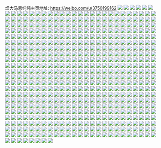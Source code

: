 烟大马思纯纯主页地址: https://weibo.com/u/3750199162 
![](https://wx4.sinaimg.cn/mw2000/df877f7aly1h9i24asbaxj21s035se81.jpg) 
![](https://wx4.sinaimg.cn/mw2000/df877f7aly1h9i24xtle5j21ep1vm4gx.jpg) 
![](https://wx4.sinaimg.cn/mw2000/df877f7aly1h9i256j0t2j22dc35snpe.jpg) 
![](https://wx4.sinaimg.cn/mw2000/df877f7aly1h9i258vcazj23co4gwkjo.jpg) 
![](https://wx4.sinaimg.cn/mw2000/df877f7aly1h9hoe5lrs0j23co4gwhdw.jpg) 
![](https://wx4.sinaimg.cn/mw2000/df877f7aly1h9hoha1enwj20qy0zxmyi.jpg) 
![](https://wx4.sinaimg.cn/mw2000/df877f7aly1h9hofgvhfnj20u01t0gw2.jpg) 
![](https://wx4.sinaimg.cn/mw2000/df877f7aly1h9hm4n677gj23co4gw4qs.jpg) 
![](https://wx4.sinaimg.cn/mw2000/df877f7aly1h9hm4q6hvwj23co4gwnph.jpg) 
![](https://wx4.sinaimg.cn/mw2000/df877f7aly1h9cwg730aaj20qy0ewmy1.jpg) 
![](https://wx4.sinaimg.cn/mw2000/df877f7aly1h9cwhvzjrkj20qy0pz0vy.jpg) 
![](https://wx4.sinaimg.cn/mw2000/df877f7aly1h9cwglwtylj20qy0ih3zs.jpg) 
![](https://wx4.sinaimg.cn/mw2000/df877f7aly1h9cwheg5bxj23co4gwe84.jpg) 
![](https://wx4.sinaimg.cn/mw2000/df877f7aly1h98d58kwb1j24gw3cox6t.jpg) 
![](https://wx4.sinaimg.cn/mw2000/df877f7aly1h98d9g4yzbj20qy0wg781.jpg) 
![](https://wx4.sinaimg.cn/mw2000/df877f7aly1h98d5ber8uj20qy195dj9.jpg) 
![](https://wx4.sinaimg.cn/mw2000/df877f7aly1h98d61k9u5j23co35jqv8.jpg) 
![](https://wx4.sinaimg.cn/mw2000/df877f7aly1h98d6biw6vj24gw3co7wm.jpg) 
![](https://wx4.sinaimg.cn/mw2000/df877f7aly1h98d6ikmu2j20qy0srjtf.jpg) 
![](https://wx4.sinaimg.cn/mw2000/df877f7aly1h98d64u5ycj24gw3cohdx.jpg) 
![](https://wx4.sinaimg.cn/mw2000/df877f7aly1h98d685wiuj23co4gw7wl.jpg) 
![](https://wx4.sinaimg.cn/mw2000/df877f7aly1h98d6i2g04j23co4gwu10.jpg) 
![](https://wx4.sinaimg.cn/mw2000/df877f7aly1h95s0awqb7j20go0j4wh1.jpg) 
![](https://wx4.sinaimg.cn/mw2000/df877f7aly1h922502pi1j22c03401ky.jpg) 
![](https://wx4.sinaimg.cn/mw2000/df877f7aly1h9225fi202j23co4gwu12.jpg) 
![](https://wx4.sinaimg.cn/mw2000/df877f7aly1h9226y6zulj20qy0vjteq.jpg) 
![](https://wx4.sinaimg.cn/mw2000/df877f7aly1h9226ykfzyj20u00ig3z3.jpg) 
![](https://wx4.sinaimg.cn/mw2000/df877f7aly1h8pc4fnui3j23co4gw4qv.jpg) 
![](https://wx4.sinaimg.cn/mw2000/df877f7aly1h8pc5o7i4vj20qy0qyjt2.jpg) 
![](https://wx4.sinaimg.cn/mw2000/df877f7aly1h8pc7imtlpj24gw3conph.jpg) 
![](https://wx4.sinaimg.cn/mw2000/df877f7aly1h8pc82xceqj23co4gwx6w.jpg) 
![](https://wx4.sinaimg.cn/mw2000/df877f7aly1h8pc8f58anj23co4gwhdx.jpg) 
![](https://wx4.sinaimg.cn/mw2000/df877f7aly1h8pc8g13p0j20u01420y1.jpg) 
![](https://wx4.sinaimg.cn/mw2000/df877f7aly1h8mviv689dj24gw3cokjo.jpg) 
![](https://wx4.sinaimg.cn/mw2000/df877f7aly1h8h2axgr7sj24gw3cohdw.jpg) 
![](https://wx4.sinaimg.cn/mw2000/df877f7aly1h8h2ajtmxtj23co4gwkjm.jpg) 
![](https://wx4.sinaimg.cn/mw2000/df877f7aly1h8h2al2d0zj22c0340e4l.jpg) 
![](https://wx4.sinaimg.cn/mw2000/df877f7aly1h8h2af4tozj23co4gw4qr.jpg) 
![](https://wx4.sinaimg.cn/mw2000/df877f7aly1h8ea95h1oaj22dc35s1kz.jpg) 
![](https://wx4.sinaimg.cn/mw2000/df877f7aly1h8ea9fd8x3j223u35s7wj.jpg) 
![](https://wx4.sinaimg.cn/mw2000/df877f7aly1h8eabzn2uij22dc35s4qr.jpg) 
![](https://wx4.sinaimg.cn/mw2000/df877f7aly1h8eafwkaivj20q01a8k0j.jpg) 
![](https://wx4.sinaimg.cn/mw2000/df877f7aly1h8eaf4fxnlj20q01a8tdv.jpg) 
![](https://wx4.sinaimg.cn/mw2000/df877f7aly1h8eafkxpj2j20pz1a8q99.jpg) 
![](https://wx4.sinaimg.cn/mw2000/df877f7aly1h8ea9cu9iuj21fc12ih2w.jpg) 
![](https://wx4.sinaimg.cn/mw2000/df877f7aly1h8ea9bdwqxj22dc35s1l6.jpg) 
![](https://wx4.sinaimg.cn/mw2000/df877f7aly1h8ea9i4i6hj23co4gwkjn.jpg) 
![](https://wx4.sinaimg.cn/mw2000/df877f7aly1h8ea9nx17tj24gw3co1l4.jpg) 
![](https://wx4.sinaimg.cn/mw2000/df877f7aly1h8eac336d0j20u0140qb6.jpg) 
![](https://wx4.sinaimg.cn/mw2000/df877f7aly1h8eachuiyrj21o038ve81.jpg) 
![](https://wx4.sinaimg.cn/mw2000/df877f7aly1h875zjb6xpj20u01t0155.jpg) 
![](https://wx4.sinaimg.cn/mw2000/df877f7aly1h876002dvqj20nv1a842l.jpg) 
![](https://wx4.sinaimg.cn/mw2000/df877f7aly1h8760nvx3rj20lc1a8tcx.jpg) 
![](https://wx4.sinaimg.cn/mw2000/df877f7aly1h8761zb41ej20nj1a8n33.jpg) 
![](https://wx4.sinaimg.cn/mw2000/df877f7aly1h8762ech0gj20o21a844k.jpg) 
![](https://wx4.sinaimg.cn/mw2000/df877f7aly1h876328oyij20ln1a843d.jpg) 
![](https://wx4.sinaimg.cn/mw2000/df877f7aly1h8763ioxvoj20bp0bpglo.jpg) 
![](https://wx4.sinaimg.cn/mw2000/df877f7aly1h8763vq5ymj23co4gw4qr.jpg) 
![](https://wx4.sinaimg.cn/mw2000/df877f7aly1h876456nnlj23co4gw4qr.jpg) 
![](https://wx4.sinaimg.cn/mw2000/df877f7aly1h873gydp2zj20nr1a8gsd.jpg) 
![](https://wx4.sinaimg.cn/mw2000/df877f7aly1h873h6h3ihj20o6195wl4.jpg) 
![](https://wx4.sinaimg.cn/mw2000/df877f7aly1h82faverzqj24gw3cox6v.jpg) 
![](https://wx4.sinaimg.cn/mw2000/df877f7aly1h82fak19wbj23co4gwu12.jpg) 
![](https://wx4.sinaimg.cn/mw2000/df877f7aly1h82fams84yj23co4gwe86.jpg) 
![](https://wx4.sinaimg.cn/mw2000/df877f7aly1h82faooj0ej24dl35xb2b.jpg) 
![](https://wx4.sinaimg.cn/mw2000/df877f7aly1h82faqdwxaj24dl318x6q.jpg) 
![](https://wx4.sinaimg.cn/mw2000/df877f7aly1h82fat4enwj23co4gwu12.jpg) 
![](https://wx4.sinaimg.cn/mw2000/df877f7aly1h82fcdwyocj23co4gw1l2.jpg) 
![](https://wx4.sinaimg.cn/mw2000/df877f7aly1h82fcgrt8ej23co4gw7wq.jpg) 
![](https://wx4.sinaimg.cn/mw2000/df877f7aly1h82fecztq6j20qy0qy777.jpg) 
![](https://wx4.sinaimg.cn/mw2000/df877f7aly1h81m0b3qn6j22dc35sqv6.jpg) 
![](https://wx4.sinaimg.cn/mw2000/df877f7aly1h81m0d0mbtj21kw35snpe.jpg) 
![](https://wx4.sinaimg.cn/mw2000/df877f7aly1h81m0f8t61j235s35se84.jpg) 
![](https://wx4.sinaimg.cn/mw2000/df877f7aly1h81m0iedz5j235s35s7wj.jpg) 
![](https://wx4.sinaimg.cn/mw2000/df877f7aly1h81m0n5zlgj223u35sb2a.jpg) 
![](https://wx4.sinaimg.cn/mw2000/df877f7aly1h81m1yuhaej20u0190jzr.jpg) 
![](https://wx4.sinaimg.cn/mw2000/df877f7aly1h7xigugpi8j20u01me7b7.jpg) 
![](https://wx4.sinaimg.cn/mw2000/df877f7aly1h7ui3fy39gj235s2dc000.jpg) 
![](https://wx4.sinaimg.cn/mw2000/df877f7aly1h7ui8nz9dmj20u00u0k1j.jpg) 
![](https://wx4.sinaimg.cn/mw2000/df877f7aly1h7ui0cxcvlj22dc35su0z.jpg) 
![](https://wx4.sinaimg.cn/mw2000/df877f7aly1h7ui87qilnj21s035snpd.jpg) 
![](https://wx4.sinaimg.cn/mw2000/df877f7aly1h7rrlzfhfbj20qy0k7n2y.jpg) 
![](https://wx4.sinaimg.cn/mw2000/df877f7aly1h7rrm7x0n8j20qy0k7aeu.jpg) 
![](https://wx4.sinaimg.cn/mw2000/df877f7aly1h7pizgwmylj20u0140dkz.jpg) 
![](https://wx4.sinaimg.cn/mw2000/df877f7aly1h7pja9dmvqj20qy151q7m.jpg) 
![](https://wx4.sinaimg.cn/mw2000/df877f7aly1h7pjaslviyj20qy0tiadp.jpg) 
![](https://wx4.sinaimg.cn/mw2000/df877f7aly1h7pjdibfhjj20u01hc0ye.jpg) 
![](https://wx4.sinaimg.cn/mw2000/df877f7aly1h7mdj3oqzdj21kw35sqv5.jpg) 
![](https://wx4.sinaimg.cn/mw2000/df877f7aly1h7mdjwvsm7j20u00kwtcb.jpg) 
![](https://wx4.sinaimg.cn/mw2000/df877f7aly1h7mdkdjbv9j220m2ouhcp.jpg) 
![](https://wx4.sinaimg.cn/mw2000/df877f7aly1h7mdjp3hf7j21pw2aiqic.jpg) 
![](https://wx4.sinaimg.cn/mw2000/df877f7aly1h7mdmlz74sj235s35sb2c.jpg) 
![](https://wx4.sinaimg.cn/mw2000/df877f7aly1h7mdmxf7tyj22dc35s1kz.jpg) 
![](https://wx4.sinaimg.cn/mw2000/df877f7aly1h7la6hr1imj24gw3cou12.jpg) 
![](https://wx4.sinaimg.cn/mw2000/df877f7aly1h7kyk4ok2sj235s35shdu.jpg) 
![](https://wx4.sinaimg.cn/mw2000/df877f7aly1h7k1u5qdo2j235s35snpf.jpg) 
![](https://wx4.sinaimg.cn/mw2000/df877f7aly1h7k1ujbdu2j20u00gjgpm.jpg) 
![](https://wx4.sinaimg.cn/mw2000/df877f7aly1h7k1vxxk60j203l03hweb.jpg) 
![](https://wx4.sinaimg.cn/mw2000/df877f7aly1h7k1vy5qenj20q40sg758.jpg) 
![](https://wx4.sinaimg.cn/mw2000/df877f7aly1h7j3y9mokyj22dc35su0z.jpg) 
![](https://wx4.sinaimg.cn/mw2000/df877f7aly1h7gcji9fhxj22dc35snpe.jpg) 
![](https://wx4.sinaimg.cn/mw2000/df877f7aly1h7gcj46bejj22dc35sn8w.jpg) 
![](https://wx4.sinaimg.cn/mw2000/df877f7aly1h7gcog8tq4j21o02ewwsf.jpg) 
![](https://wx4.sinaimg.cn/mw2000/df877f7aly1h7d2tksynsj20sg2lqn2d.jpg) 
![](https://wx4.sinaimg.cn/mw2000/df877f7aly1h7d2tq0ut6j20sg3f9hdt.jpg) 
![](https://wx4.sinaimg.cn/mw2000/df877f7aly1h7d2txjxq9j22dc35se82.jpg) 
![](https://wx4.sinaimg.cn/mw2000/df877f7aly1h7d2uk5cu8j235s35sqv5.jpg) 
![](https://wx4.sinaimg.cn/mw2000/df877f7aly1h7bxeyrgsdj24gw3co1kx.jpg) 
![](https://wx4.sinaimg.cn/mw2000/df877f7aly1h78c3bvls6j22dc35sb29.jpg) 
![](https://wx4.sinaimg.cn/mw2000/df877f7aly1h76d6pwbh2j22dc35sti5.jpg) 
![](https://wx4.sinaimg.cn/mw2000/df877f7aly1h76d6t21vqj22dc35su0y.jpg) 
![](https://wx4.sinaimg.cn/mw2000/df877f7aly1h75zsz9or4j20wc0qomy1.jpg) 
![](https://wx4.sinaimg.cn/mw2000/df877f7aly1h72x2mruqhj22dc35su10.jpg) 
![](https://wx4.sinaimg.cn/mw2000/df877f7aly1h7007fcvv6j22qk3ne7qt.jpg) 
![](https://wx4.sinaimg.cn/mw2000/df877f7aly1h7007hmm0wj21tp3neqv5.jpg) 
![](https://wx4.sinaimg.cn/mw2000/df877f7aly1h6y204mynnj22qt3n0hdt.jpg) 
![](https://wx4.sinaimg.cn/mw2000/df877f7aly1h6y2081dmvj235s35su11.jpg) 
![](https://wx4.sinaimg.cn/mw2000/df877f7aly1h6y20a6enpj22qk2r7qv7.jpg) 
![](https://wx4.sinaimg.cn/mw2000/df877f7aly1h6y20cy6z4j22dr35sk2q.jpg) 
![](https://wx4.sinaimg.cn/mw2000/df877f7aly1h6y20ec1xvj21561pshaf.jpg) 
![](https://wx4.sinaimg.cn/mw2000/df877f7aly1h6y2dd5baaj20qy11i76s.jpg) 
![](https://wx4.sinaimg.cn/mw2000/df877f7aly1h6wwq9otstj23co4gwe85.jpg) 
![](https://wx4.sinaimg.cn/mw2000/df877f7aly1h6wwx9i6s0j22fl3ne4qq.jpg) 
![](https://wx4.sinaimg.cn/mw2000/df877f7aly1h6wwroswqgj235s35shdw.jpg) 
![](https://wx4.sinaimg.cn/mw2000/df877f7aly1h6wwx6f05mj235s35skjl.jpg) 
![](https://wx4.sinaimg.cn/mw2000/df877f7aly1h6uo7hbg96j21o01o00wg.jpg) 
![](https://wx4.sinaimg.cn/mw2000/df877f7aly1h6uo81viq1j21o02i0x6p.jpg) 
![](https://wx4.sinaimg.cn/mw2000/df877f7aly1h6uoakwsaqj21o03b3aif.jpg) 
![](https://wx4.sinaimg.cn/mw2000/df877f7aly1h6sgnyotw2j24gw3co7wo.jpg) 
![](https://wx4.sinaimg.cn/mw2000/df877f7aly1h6sgp7afphj20qy120gmy.jpg) 
![](https://wx4.sinaimg.cn/mw2000/df877f7aly1h6rae1o275j20qy0zkwiw.jpg) 
![](https://wx4.sinaimg.cn/mw2000/df877f7aly1h6raggxagwj23co4gw7wj.jpg) 
![](https://wx4.sinaimg.cn/mw2000/df877f7aly1h6ragjt1ycj24gw3cob2c.jpg) 
![](https://wx4.sinaimg.cn/mw2000/df877f7aly1h6ragmalo0j22bw35skjl.jpg) 
![](https://wx4.sinaimg.cn/mw2000/df877f7aly1h6ragpv3jlj22aw35rb2e.jpg) 
![](https://wx4.sinaimg.cn/mw2000/df877f7aly1h6rags33b0j23co4gwwid.jpg) 
![](https://wx4.sinaimg.cn/mw2000/df877f7aly1h6raj761lyj21o04g0gxi.jpg) 
![](https://wx4.sinaimg.cn/mw2000/df877f7aly1h6raj9nouhj21o03h0tfe.jpg) 
![](https://wx4.sinaimg.cn/mw2000/df877f7aly1h6rajbw0xtj21o04g0b2a.jpg) 
![](https://wx4.sinaimg.cn/mw2000/df877f7aly1h6rakpdykzj23co4gw1l2.jpg) 
![](https://wx4.sinaimg.cn/mw2000/df877f7aly1h6raktk3auj24gw3cox6t.jpg) 
![](https://wx4.sinaimg.cn/mw2000/df877f7aly1h6ralkrw50j23co4gw7wm.jpg) 
![](https://wx4.sinaimg.cn/mw2000/df877f7aly1h6quxlmvkvj23co4gwhdx.jpg) 
![](https://wx4.sinaimg.cn/mw2000/df877f7aly1h6quxorrbsj23co4gwnha.jpg) 
![](https://wx4.sinaimg.cn/mw2000/df877f7aly1h6quxsn7nlj23co4gwe87.jpg) 
![](https://wx4.sinaimg.cn/mw2000/df877f7aly1h6quxwkx9ij24gw3cohdy.jpg) 
![](https://wx4.sinaimg.cn/mw2000/df877f7aly1h6q85xo2aej20u00jzwgd.jpg) 
![](https://wx4.sinaimg.cn/mw2000/df877f7aly1h6p1xhf059j20ys1uek6e.jpg) 
![](https://wx4.sinaimg.cn/mw2000/df877f7aly1h6p1xl33b1j24n43hc7wi.jpg) 
![](https://wx4.sinaimg.cn/mw2000/df877f7aly1h6p1xjgkm6j24gw3cohdu.jpg) 
![](https://wx4.sinaimg.cn/mw2000/df877f7aly1h6p1xo162zj24gw3cokjm.jpg) 
![](https://wx4.sinaimg.cn/mw2000/df877f7aly1h6nu0u0y3wj20sg3ockjl.jpg) 
![](https://wx4.sinaimg.cn/mw2000/df877f7aly1h6nu0v7iblj20sg35s4qp.jpg) 
![](https://wx4.sinaimg.cn/mw2000/df877f7aly1h6nu10c2l9j21o0858b2c.jpg) 
![](https://wx4.sinaimg.cn/mw2000/df877f7aly1h6nu148rycj21o081x7wm.jpg) 
![](https://wx4.sinaimg.cn/mw2000/df877f7aly1h6nu18elq0j21o073y4qu.jpg) 
![](https://wx4.sinaimg.cn/mw2000/df877f7aly1h6nu0waxmlj20sg35oq7w.jpg) 
![](https://wx4.sinaimg.cn/mw2000/df877f7aly1h6nu1dbte5j21o04twx6r.jpg) 
![](https://wx4.sinaimg.cn/mw2000/df877f7aly1h6nu1ii7m0j21o0849x6s.jpg) 
![](https://wx4.sinaimg.cn/mw2000/df877f7aly1h6nu1lff38j21o02vpjwu.jpg) 
![](https://wx4.sinaimg.cn/mw2000/df877f7aly1h6m2b1qeqtj24gw3cox6s.jpg) 
![](https://wx4.sinaimg.cn/mw2000/df877f7aly1h6m2bp1igpj23co4gwtho.jpg) 
![](https://wx4.sinaimg.cn/mw2000/df877f7aly1h6izr1xx3hj22dc35snpe.jpg) 
![](https://wx4.sinaimg.cn/mw2000/df877f7aly1h6i2a44ylkj20ze1ba78h.jpg) 
![](https://wx4.sinaimg.cn/mw2000/df877f7aly1h6i2a4z6h8j20zg1bajw2.jpg) 
![](https://wx4.sinaimg.cn/mw2000/df877f7aly1h6i2a7pewqj22qk3nex6q.jpg) 
![](https://wx4.sinaimg.cn/mw2000/df877f7aly1h6i2aazi80j235s35s4qs.jpg) 
![](https://wx4.sinaimg.cn/mw2000/df877f7aly1h6i2boztz0j24gw3cou16.jpg) 
![](https://wx4.sinaimg.cn/mw2000/df877f7aly1h6i2dn3avjj20mx1a8gqa.jpg) 
![](https://wx4.sinaimg.cn/mw2000/df877f7aly1h6gylsfqhoj20nd1a8n1w.jpg) 
![](https://wx4.sinaimg.cn/mw2000/df877f7aly1h6gylzs1uvj20ne1a8abi.jpg) 
![](https://wx4.sinaimg.cn/mw2000/df877f7aly1h6gym6ylyfj20oo1a8q55.jpg) 
![](https://wx4.sinaimg.cn/mw2000/df877f7aly1h6gyre1u9gj20oy1a8juj.jpg) 
![](https://wx4.sinaimg.cn/mw2000/df877f7aly1h6gj3fgkexj24gw3cob29.jpg) 
![](https://wx4.sinaimg.cn/mw2000/df877f7aly1h6gj5rot8vj24gw3co1kx.jpg) 
![](https://wx4.sinaimg.cn/mw2000/df877f7aly1h6fifi2fxmj22c0340hdu.jpg) 
![](https://wx4.sinaimg.cn/mw2000/df877f7aly1h6fifjl8joj22c0340h2n.jpg) 
![](https://wx4.sinaimg.cn/mw2000/df877f7aly1h6fdg0tfxtj235s35se2d.jpg) 
![](https://wx4.sinaimg.cn/mw2000/df877f7aly1h6ed1jia40j22qk3ne1l7.jpg) 
![](https://wx4.sinaimg.cn/mw2000/df877f7aly1h6d339716qj20qy0majth.jpg) 
![](https://wx4.sinaimg.cn/mw2000/df877f7aly1h69tzrovblj21o06xxnpg.jpg) 
![](https://wx4.sinaimg.cn/mw2000/df877f7aly1h69tzw9q8ej21o0690nph.jpg) 
![](https://wx4.sinaimg.cn/mw2000/df877f7aly1h69tzz0ga0j21o03u8x6p.jpg) 
![](https://wx4.sinaimg.cn/mw2000/df877f7aly1h69u07zkqdj21o06o0x0k.jpg) 
![](https://wx4.sinaimg.cn/mw2000/df877f7aly1h69u0d6r61j20om1hcak1.jpg) 
![](https://wx4.sinaimg.cn/mw2000/df877f7aly1h69u41xfpwj22qk3negrp.jpg) 
![](https://wx4.sinaimg.cn/mw2000/df877f7aly1h66jh6z7nvj23co4gwhdt.jpg) 
![](https://wx4.sinaimg.cn/mw2000/df877f7aly1h66jhb7e0nj23co4gwkjl.jpg) 
![](https://wx4.sinaimg.cn/mw2000/df877f7aly1h66jhelg6zj24gw3cohch.jpg) 
![](https://wx4.sinaimg.cn/mw2000/df877f7aly1h66jhmdzhkj20qy0bp0tv.jpg) 
![](https://wx4.sinaimg.cn/mw2000/df877f7aly1h61ugr2ds2j24gw3co7wm.jpg) 
![](https://wx4.sinaimg.cn/mw2000/df877f7aly1h61ugm3p23j24gw3cohdw.jpg) 
![](https://wx4.sinaimg.cn/mw2000/df877f7aly1h60i6os2byj20qy0cd75e.jpg) 
![](https://wx4.sinaimg.cn/mw2000/df877f7aly1h5ywd31twpj235s3511l0.jpg) 
![](https://wx4.sinaimg.cn/mw2000/df877f7aly1h5ux2d03w0j24gw3co1l1.jpg) 
![](https://wx4.sinaimg.cn/mw2000/df877f7aly1h5ux2exr67j23402c0x6p.jpg) 
![](https://wx4.sinaimg.cn/mw2000/df877f7aly1h5ux2itrrcj22c03401ky.jpg) 
![](https://wx4.sinaimg.cn/mw2000/df877f7aly1h5uxdp8mjyj21o04g0kjm.jpg) 
![](https://wx4.sinaimg.cn/mw2000/df877f7aly1h5ux2rru0aj21sc2dsu0x.jpg) 
![](https://wx4.sinaimg.cn/mw2000/df877f7aly1h5ux2qfnqsj21sc2dsqv5.jpg) 
![](https://wx4.sinaimg.cn/mw2000/df877f7aly1h5ux7cd69qj20u0160b29.jpg) 
![](https://wx4.sinaimg.cn/mw2000/df877f7aly1h5ux5o356vj23402c0e82.jpg) 
![](https://wx4.sinaimg.cn/mw2000/df877f7aly1h5uxdmeasoj233y2g6kjp.jpg) 
![](https://wx4.sinaimg.cn/mw2000/df877f7aly1h5sqmgf1h6j21t00u0n40.jpg) 
![](https://wx4.sinaimg.cn/mw2000/df877f7aly1h5sqmgrbrfj21t00u0jzu.jpg) 
![](https://wx4.sinaimg.cn/mw2000/df877f7aly1h5sqmh0ittj21t00u0gti.jpg) 
![](https://wx4.sinaimg.cn/mw2000/df877f7aly1h5sj5gbvufj22ky35su0z.jpg) 
![](https://wx4.sinaimg.cn/mw2000/df877f7aly1h5sj5mu8t6j22qk3nehe0.jpg) 
![](https://wx4.sinaimg.cn/mw2000/df877f7aly1h5sj5saimcj23ne2qkb2d.jpg) 
![](https://wx4.sinaimg.cn/mw2000/df877f7aly1h5qwspbx2cj22qt3n0e82.jpg) 
![](https://wx4.sinaimg.cn/mw2000/df877f7aly1h5ol7t8lm9j20u01t044u.jpg) 
![](https://wx4.sinaimg.cn/mw2000/df877f7aly1h5kdcp0brij21o04wunpf.jpg) 
![](https://wx4.sinaimg.cn/mw2000/df877f7aly1h5kdcqwts9j21o04xxnpf.jpg) 
![](https://wx4.sinaimg.cn/mw2000/df877f7aly1h5kdct37rsj21o04yy1l0.jpg) 
![](https://wx4.sinaimg.cn/mw2000/df877f7aly1h5kdcvbfj0j21o0500e83.jpg) 
![](https://wx4.sinaimg.cn/mw2000/df877f7aly1h5kdg7jna7j22c0340npe.jpg) 
![](https://wx4.sinaimg.cn/mw2000/df877f7aly1h5emxpwx7qj21o02i0kjl.jpg) 
![](https://wx4.sinaimg.cn/mw2000/df877f7aly1h5emxva33aj21o0780nph.jpg) 
![](https://wx4.sinaimg.cn/mw2000/df877f7aly1h5emxxnkn5j22bc334x6s.jpg) 
![](https://wx4.sinaimg.cn/mw2000/df877f7aly1h5emy0kj0vj21hc0ontot.jpg) 
![](https://wx4.sinaimg.cn/mw2000/df877f7aly1h5dicizyc7j20qy0zhq68.jpg) 
![](https://wx4.sinaimg.cn/mw2000/df877f7aly1h5di76le79j21o02cwx6p.jpg) 
![](https://wx4.sinaimg.cn/mw2000/df877f7aly1h5di78ockaj21o035u4qq.jpg) 
![](https://wx4.sinaimg.cn/mw2000/df877f7aly1h5di7d7uc3j21o03tk7wi.jpg) 
![](https://wx4.sinaimg.cn/mw2000/df877f7aly1h5di7bczp0j21o03ayx6q.jpg) 
![](https://wx4.sinaimg.cn/mw2000/df877f7aly1h5di9a2pocj206o06omx5.jpg) 
![](https://wx4.sinaimg.cn/mw2000/df877f7aly1h5cs7hoqy2j21ba0zgwjs.jpg) 
![](https://wx4.sinaimg.cn/mw2000/df877f7aly1h5cs7i23bej21ba0zgjvx.jpg) 
![](https://wx4.sinaimg.cn/mw2000/df877f7aly1h4y0ugg9y3j20qy0ysjvn.jpg) 
![](https://wx4.sinaimg.cn/mw2000/df877f7aly1h4y0oh3o3yj20f00m841w.jpg) 
![](https://wx4.sinaimg.cn/mw2000/df877f7aly1h4y0mlba85j20u01t0akz.jpg) 
![](https://wx4.sinaimg.cn/mw2000/df877f7aly1h4y0u7i6r7j21o03uhnpd.jpg) 
![](https://wx4.sinaimg.cn/mw2000/df877f7aly1h4xwtgtqggj20qy0io765.jpg) 
![](https://wx4.sinaimg.cn/mw2000/df877f7aly1h4v1w2xq00j21a60p8n4h.jpg) 
![](https://wx4.sinaimg.cn/mw2000/df877f7aly1h4qgob85x7j20qy0mt766.jpg) 
![](https://wx4.sinaimg.cn/mw2000/df877f7aly1h4o2abi9ocj20qy17f115.jpg) 
![](https://wx4.sinaimg.cn/mw2000/df877f7aly1h4k9e2b59ij20u016h43o.jpg) 
![](https://wx4.sinaimg.cn/mw2000/df877f7aly1h4h4obl45nj23ne2qk1kz.jpg) 
![](https://wx4.sinaimg.cn/mw2000/df877f7aly1h4h4opul3pj23ne2qknpe.jpg) 
![](https://wx4.sinaimg.cn/mw2000/df877f7aly1h4h4oqua7oj20qy0hrjsi.jpg) 
![](https://wx4.sinaimg.cn/mw2000/df877f7aly1h4h4ozu9yuj22qk3nee82.jpg) 
![](https://wx4.sinaimg.cn/mw2000/df877f7aly1h4h4p26u9yj235s35sat8.jpg) 
![](https://wx4.sinaimg.cn/mw2000/df877f7aly1h4h4p30iudj21hc0o0don.jpg) 
![](https://wx4.sinaimg.cn/mw2000/df877f7aly1h4djyqfx4qj20u0140kgc.jpg) 
![](https://wx4.sinaimg.cn/mw2000/df877f7aly1h49v5wbobfj20rn0fjwgz.jpg) 
![](https://wx4.sinaimg.cn/mw2000/df877f7aly1h48ry0w2ioj235y35lx6q.jpg) 
![](https://wx4.sinaimg.cn/mw2000/df877f7aly1h47t3irbyhj20qy0xqdgz.jpg) 
![](https://wx4.sinaimg.cn/mw2000/df877f7aly1h47t4fcmo3j20qy0sh0tl.jpg) 
![](https://wx4.sinaimg.cn/mw2000/df877f7aly1h45ebl6dmvj20qy0mrwj7.jpg) 
![](https://wx4.sinaimg.cn/mw2000/df877f7aly1h3ssedfg1rj23co4gwu10.jpg) 
![](https://wx4.sinaimg.cn/mw2000/df877f7aly1h3ql0x5zyij20u01f9h2u.jpg) 
![](https://wx4.sinaimg.cn/mw2000/df877f7aly1h3ql0xyeuzj20u01f4thu.jpg) 
![](https://wx4.sinaimg.cn/mw2000/df877f7aly1h3ql1qds5wj20u0190ail.jpg) 
![](https://wx4.sinaimg.cn/mw2000/df877f7aly1h3ozgp5vzuj24gw3co4qu.jpg) 
![](https://wx4.sinaimg.cn/mw2000/df877f7aly1h3ozgz95srj24gw3co1l2.jpg) 
![](https://wx4.sinaimg.cn/mw2000/df877f7aly1h3o5y3h4vvj235s23u1kz.jpg) 
![](https://wx4.sinaimg.cn/mw2000/df877f7aly1h3o5ypksu2j22dc35s4qq.jpg) 
![](https://wx4.sinaimg.cn/mw2000/df877f7aly1h3o5z6a4y2j235s2hc1ky.jpg) 
![](https://wx4.sinaimg.cn/mw2000/df877f7aly1h3ny7myqd6j20u01t041m.jpg) 
![](https://wx4.sinaimg.cn/mw2000/df877f7aly1h3ny7rjshfj24gw3cox6u.jpg) 
![](https://wx4.sinaimg.cn/mw2000/df877f7aly1h3ny7vxg99j24gw3co1l0.jpg) 
![](https://wx4.sinaimg.cn/mw2000/df877f7aly1h3ny803jlmj24gw3coqv8.jpg) 
![](https://wx4.sinaimg.cn/mw2000/df877f7aly1h3ny7s66ywj20u014itdb.jpg) 
![](https://wx4.sinaimg.cn/mw2000/df877f7aly1h3ny7slpptj20u01t044v.jpg) 
![](https://wx4.sinaimg.cn/mw2000/df877f7aly1h3nyllieb4j20qy0l7ta4.jpg) 
![](https://wx4.sinaimg.cn/mw2000/df877f7aly1h3o0b33siej20qy0u4diy.jpg) 
![](https://wx4.sinaimg.cn/mw2000/df877f7aly1h3o09uo4hsj24gw3co1ky.jpg) 
![](https://wx4.sinaimg.cn/mw2000/df877f7aly1h3lx2q4qgjj23ne2qk1l2.jpg) 
![](https://wx4.sinaimg.cn/mw2000/df877f7aly1h3lx2ecr99j22qk3ne4qs.jpg) 
![](https://wx4.sinaimg.cn/mw2000/df877f7aly1h3lx1rc7gxj22qk3nex6r.jpg) 
![](https://wx4.sinaimg.cn/mw2000/df877f7aly1h3lx2ixgoyj22qk3nex6r.jpg) 
![](https://wx4.sinaimg.cn/mw2000/df877f7aly1h3lx1vlammj22qk3nehdv.jpg) 
![](https://wx4.sinaimg.cn/mw2000/df877f7aly1h3lx205xp6j22qk3nex6r.jpg) 
![](https://wx4.sinaimg.cn/mw2000/df877f7aly1h3lx2a0c9sj22qk3nekjn.jpg) 
![](https://wx4.sinaimg.cn/mw2000/df877f7aly1h3lx25bhm8j22qk3nekjn.jpg) 
![](https://wx4.sinaimg.cn/mw2000/df877f7aly1h3lx2w0hq8j24gw3co1l3.jpg) 
![](https://wx4.sinaimg.cn/mw2000/df877f7aly1h3lx32leqrj20on1hc7hx.jpg) 
![](https://wx4.sinaimg.cn/mw2000/df877f7aly1h3lx3in77sj24gw3co4qu.jpg) 
![](https://wx4.sinaimg.cn/mw2000/df877f7aly1h3lx3nca6sj23co4gw4qt.jpg) 
![](https://wx4.sinaimg.cn/mw2000/df877f7aly1h3le7122uqj21o06904qr.jpg) 
![](https://wx4.sinaimg.cn/mw2000/df877f7aly1h3le6xcezaj21o0690npe.jpg) 
![](https://wx4.sinaimg.cn/mw2000/df877f7aly1h3le74mselj223u35s7wj.jpg) 
![](https://wx4.sinaimg.cn/mw2000/df877f7aly1h3gufoops4j22fl3ne4qq.jpg) 
![](https://wx4.sinaimg.cn/mw2000/df877f7aly1h3gufrzs7aj22qk3nenpf.jpg) 
![](https://wx4.sinaimg.cn/mw2000/df877f7aly1h3gufxjjsvj235s237kjl.jpg) 
![](https://wx4.sinaimg.cn/mw2000/df877f7aly1h3gufvetx7j235s35su0z.jpg) 
![](https://wx4.sinaimg.cn/mw2000/df877f7aly1h3fxjpffm0j22c03407wk.jpg) 
![](https://wx4.sinaimg.cn/mw2000/df877f7aly1h3ex5dbm9zj23co4gwqv6.jpg) 
![](https://wx4.sinaimg.cn/mw2000/df877f7aly1h3ex5fu1ltj24gw3cob2c.jpg) 
![](https://wx4.sinaimg.cn/mw2000/df877f7aly1h3ex5hje92j24gw3cohdu.jpg) 
![](https://wx4.sinaimg.cn/mw2000/df877f7aly1h3ex5j0j2rj24gw3coqv5.jpg) 
![](https://wx4.sinaimg.cn/mw2000/df877f7aly1h3dzpfi4iuj20u01t01kx.jpg) 
![](https://wx4.sinaimg.cn/mw2000/df877f7aly1h3dzpfyim4j20qy0sbn1x.jpg) 
![](https://wx4.sinaimg.cn/mw2000/df877f7aly1h3dz7wa789j23342bc1ky.jpg) 
![](https://wx4.sinaimg.cn/mw2000/df877f7aly1h3dz7y18wnj21w02iokjl.jpg) 
![](https://wx4.sinaimg.cn/mw2000/df877f7aly1h3dz7z2ze1j216o1kwaoj.jpg) 
![](https://wx4.sinaimg.cn/mw2000/df877f7aly1h3dz8116pfj22bc3344qq.jpg) 
![](https://wx4.sinaimg.cn/mw2000/df877f7aly1h3dz81ztaij21kw16o4gc.jpg) 
![](https://wx4.sinaimg.cn/mw2000/df877f7aly1h3dz84ha9hj23342bckjm.jpg) 
![](https://wx4.sinaimg.cn/mw2000/df877f7aly1h3dz99uh5sj216o1kwn7q.jpg) 
![](https://wx4.sinaimg.cn/mw2000/df877f7aly1h3dz9b4ov7j216o1kwk5g.jpg) 
![](https://wx4.sinaimg.cn/mw2000/df877f7aly1h3dz9bka2lj20qy0wlwhh.jpg) 
![](https://wx4.sinaimg.cn/mw2000/df877f7aly1h3dza0o6ljj20qy0wbdj2.jpg) 
![](https://wx4.sinaimg.cn/mw2000/df877f7aly1h3dzb92xtlj20qy0wddj3.jpg) 
![](https://wx4.sinaimg.cn/mw2000/df877f7aly1h3dzb9kmmzj20qy0vpad9.jpg) 
![](https://wx4.sinaimg.cn/mw2000/df877f7aly1h3dz85r8isj20u01t01kx.jpg) 
![](https://wx4.sinaimg.cn/mw2000/df877f7aly1h3dz86ng4lj20u01t04qp.jpg) 
![](https://wx4.sinaimg.cn/mw2000/df877f7aly1h3dz886qwjj20u01t01kx.jpg) 
![](https://wx4.sinaimg.cn/mw2000/df877f7aly1h3dz892xw7j20u01t01kx.jpg) 
![](https://wx4.sinaimg.cn/mw2000/df877f7aly1h3dzcc5zi7j23co4gw1kz.jpg) 
![](https://wx4.sinaimg.cn/mw2000/df877f7aly1h3dzcgf886j23co4gw7wl.jpg) 
![](https://wx4.sinaimg.cn/mw2000/df877f7aly1h3cfbm5cl1j20qy0x5dlw.jpg) 
![](https://wx4.sinaimg.cn/mw2000/df877f7aly1h3bo30zo7wj22dc35s1ky.jpg) 
![](https://wx4.sinaimg.cn/mw2000/df877f7aly1h3bo35ephtj24gw3cohdy.jpg) 
![](https://wx4.sinaimg.cn/mw2000/df877f7aly1h3bo39s2l2j23co4gwu11.jpg) 
![](https://wx4.sinaimg.cn/mw2000/df877f7aly1h3bo3elbz1j24gw3cohdy.jpg) 
![](https://wx4.sinaimg.cn/mw2000/df877f7aly1h3bo3hnjqsj23co4gwqv7.jpg) 
![](https://wx4.sinaimg.cn/mw2000/df877f7aly1h3bo3mmcmsj24gw3co7wm.jpg) 
![](https://wx4.sinaimg.cn/mw2000/df877f7aly1h3bo566qq3j20u00teq5s.jpg) 
![](https://wx4.sinaimg.cn/mw2000/df877f7aly1h3bo3ryy11j20u01t0134.jpg) 
![](https://wx4.sinaimg.cn/mw2000/df877f7aly1h3bo3zmnk3j20u01t0tin.jpg) 
![](https://wx4.sinaimg.cn/mw2000/df877f7aly1h38pb8xnscj20u01t0n0t.jpg) 
![](https://wx4.sinaimg.cn/mw2000/df877f7aly1h35uwyycnlj20n00ykn3h.jpg) 
![](https://wx4.sinaimg.cn/mw2000/df877f7aly1h35uwym9w5j20u00za7ag.jpg) 
![](https://wx4.sinaimg.cn/mw2000/df877f7aly1h35uwv8ob8j20r616nti4.jpg) 
![](https://wx4.sinaimg.cn/mw2000/df877f7aly1h35uwxxw7sj22qk3ne7wk.jpg) 
![](https://wx4.sinaimg.cn/mw2000/df877f7aly1h35ux02a9mj21kw35skjl.jpg) 
![](https://wx4.sinaimg.cn/mw2000/df877f7aly1h35ux2vlooj22dc35sx6r.jpg) 
![](https://wx4.sinaimg.cn/mw2000/df877f7aly1h35ux5aqb9j22dc35s1l0.jpg) 
![](https://wx4.sinaimg.cn/mw2000/df877f7aly1h35v71p36zj20qy0w3q8o.jpg) 
![](https://wx4.sinaimg.cn/mw2000/df877f7aly1h35v5yhzyqj22dc35s7wi.jpg) 
![](https://wx4.sinaimg.cn/mw2000/df877f7aly1h32vzzacaij23402c0x6r.jpg) 
![](https://wx4.sinaimg.cn/mw2000/df877f7aly1h32w01b8qsj23402c0hdu.jpg) 
![](https://wx4.sinaimg.cn/mw2000/df877f7aly1h32w041npqj22qk3nekjn.jpg) 
![](https://wx4.sinaimg.cn/mw2000/df877f7aly1h32w07ioq9j23co4gwkjq.jpg) 
![](https://wx4.sinaimg.cn/mw2000/df877f7aly1h314kkbexjj20u01t0n0p.jpg) 
![](https://wx4.sinaimg.cn/mw2000/df877f7aly1h314kosf4dj23co4gw1l0.jpg) 
![](https://wx4.sinaimg.cn/mw2000/df877f7aly1h314kvwl4xj23co4gwkjn.jpg) 
![](https://wx4.sinaimg.cn/mw2000/df877f7aly1h314lo4ghfj20u01t0kgy.jpg) 
![](https://wx4.sinaimg.cn/mw2000/df877f7aly1h2zeeas3flj20j60wlk0r.jpg) 
![](https://wx4.sinaimg.cn/mw2000/df877f7aly1h2vw6w23etj21kw35shdu.jpg) 
![](https://wx4.sinaimg.cn/mw2000/df877f7aly1h2vw6u5rigj21s035se82.jpg) 
![](https://wx4.sinaimg.cn/mw2000/df877f7aly1h2vw723a5wj22dc35s4qs.jpg) 
![](https://wx4.sinaimg.cn/mw2000/df877f7aly1h2vwmr3fhtj22dc35skjm.jpg) 
![](https://wx4.sinaimg.cn/mw2000/df877f7aly1h2vw6y27qvj22dc35su0x.jpg) 
![](https://wx4.sinaimg.cn/mw2000/df877f7aly1h2vw7h596zj22dc35s7wi.jpg) 
![](https://wx4.sinaimg.cn/mw2000/df877f7aly1h2vw815io8j20u01t0gy5.jpg) 
![](https://wx4.sinaimg.cn/mw2000/df877f7aly1h2vwf6204sj21o04pye82.jpg) 
![](https://wx4.sinaimg.cn/mw2000/df877f7aly1h2vwx3o0jkj20sg2hrnoa.jpg) 
![](https://wx4.sinaimg.cn/mw2000/df877f7aly1h2sx83hsz4j22dc35sx6p.jpg) 
![](https://wx4.sinaimg.cn/mw2000/df877f7aly1h2sx87pdj0j24gw3cou12.jpg) 
![](https://wx4.sinaimg.cn/mw2000/df877f7aly1h2s1dr1rsdj20u01gsh0i.jpg) 
![](https://wx4.sinaimg.cn/mw2000/df877f7aly1h2s1drpylfj20u01cxkg7.jpg) 
![](https://wx4.sinaimg.cn/mw2000/df877f7aly1h2s1e4hix9j20u01t0qp3.jpg) 
![](https://wx4.sinaimg.cn/mw2000/df877f7aly1h2s1hdryp3j20u01t04ke.jpg) 
![](https://wx4.sinaimg.cn/mw2000/df877f7aly1h2qm6b48fij22c0340kjn.jpg) 
![](https://wx4.sinaimg.cn/mw2000/df877f7aly1h2qm6moa6jj24gw3cou0z.jpg) 
![](https://wx4.sinaimg.cn/mw2000/df877f7aly1h2q5vbqjsaj20l51cq461.jpg) 
![](https://wx4.sinaimg.cn/mw2000/df877f7aly1h2q5ykvr9gj22dc35shdu.jpg) 
![](https://wx4.sinaimg.cn/mw2000/df877f7aly1h2nz0s4k3ej20u00z1q7q.jpg) 
![](https://wx4.sinaimg.cn/mw2000/df877f7aly1h2nz0zb8ofj22qk3nex6s.jpg) 
![](https://wx4.sinaimg.cn/mw2000/df877f7aly1h2nz103wqwj20u01t0qab.jpg) 
![](https://wx4.sinaimg.cn/mw2000/df877f7aly1h2nz2qq8jcj21hc1401kx.jpg) 
![](https://wx4.sinaimg.cn/mw2000/df877f7aly1h2ndbj5bpjj20u01t0n9f.jpg) 
![](https://wx4.sinaimg.cn/mw2000/df877f7aly1h2m4fnxh0yj24gw3coqv9.jpg) 
![](https://wx4.sinaimg.cn/mw2000/df877f7aly1h2m4fino11j24gw3cohdv.jpg) 
![](https://wx4.sinaimg.cn/mw2000/df877f7aly1h2m4flcc45j23co4gwx6s.jpg) 
![](https://wx4.sinaimg.cn/mw2000/df877f7aly1h2m4g61w14j24gw3coe83.jpg) 
![](https://wx4.sinaimg.cn/mw2000/df877f7aly1h2looj7ye9j20u01t00wq.jpg) 
![](https://wx4.sinaimg.cn/mw2000/df877f7aly1h2lopd1n8yj24gw3co4qq.jpg) 
![](https://wx4.sinaimg.cn/mw2000/df877f7aly1h2kweshavkj24gw3co1l0.jpg) 
![](https://wx4.sinaimg.cn/mw2000/df877f7aly1h2kwglrzqmj24gw3coe83.jpg) 
![](https://wx4.sinaimg.cn/mw2000/df877f7aly1h2kom92m29j20qy114q86.jpg) 
![](https://wx4.sinaimg.cn/mw2000/df877f7aly1h2jvbtdkh3j20qy0k70vk.jpg) 
![](https://wx4.sinaimg.cn/mw2000/df877f7aly1h2jvpkyk6vj20qy1c5wnj.jpg) 
![](https://wx4.sinaimg.cn/mw2000/df877f7aly1h2jvmg7omij23co4gwnph.jpg) 
![](https://wx4.sinaimg.cn/mw2000/df877f7aly1h2h5v58pnaj22dc35sqv6.jpg) 
![](https://wx4.sinaimg.cn/mw2000/df877f7aly1h2h5v6ruxhj22dc35sb29.jpg) 
![](https://wx4.sinaimg.cn/mw2000/df877f7aly1h2h5v91o7zj22dc35snpe.jpg) 
![](https://wx4.sinaimg.cn/mw2000/df877f7aly1h2h5vd4aflj22dc35se81.jpg) 
![](https://wx4.sinaimg.cn/mw2000/df877f7aly1h2h60ll4srj20u0190jzb.jpg) 
![](https://wx4.sinaimg.cn/mw2000/df877f7aly1h2h60oth5gj23co4gwe84.jpg) 
![](https://wx4.sinaimg.cn/mw2000/df877f7aly1h2h62l9dpoj2440334qv9.jpg) 
![](https://wx4.sinaimg.cn/mw2000/df877f7aly1h2h64bl8byj20mt1cqn4q.jpg) 
![](https://wx4.sinaimg.cn/mw2000/df877f7aly1h2h5vhnbhhj22dc35s1kz.jpg) 
![](https://wx4.sinaimg.cn/mw2000/df877f7aly1h2g3s4lgxsj223u35shdx.jpg) 
![](https://wx4.sinaimg.cn/mw2000/df877f7aly1h2g3s7t7ukj22df35sqv9.jpg) 
![](https://wx4.sinaimg.cn/mw2000/df877f7aly1h2g3sbr2p4j22pu21ge84.jpg) 
![](https://wx4.sinaimg.cn/mw2000/df877f7aly1h2g3sjd5q0j235s23ue85.jpg) 
![](https://wx4.sinaimg.cn/mw2000/df877f7aly1h2g3sfe5h9j223u35sx6s.jpg) 
![](https://wx4.sinaimg.cn/mw2000/df877f7aly1h2g3so12n2j223u35sqv8.jpg) 
![](https://wx4.sinaimg.cn/mw2000/df877f7aly1h2g3sw08pxj22df35su10.jpg) 
![](https://wx4.sinaimg.cn/mw2000/df877f7aly1h2g3sz7fe7j223u35sqv9.jpg) 
![](https://wx4.sinaimg.cn/mw2000/df877f7aly1h2g3t1ql38j223u35su0y.jpg) 
![](https://wx4.sinaimg.cn/mw2000/df877f7aly1h2g3t4fjqpj223u35shdv.jpg) 
![](https://wx4.sinaimg.cn/mw2000/df877f7aly1h2fa25pfw0j20qy0m6424.jpg) 
![](https://wx4.sinaimg.cn/mw2000/df877f7aly1h2f9xqrv8lj22so3kk7wj.jpg) 
![](https://wx4.sinaimg.cn/mw2000/df877f7aly1h2f9xwdq7dj24gw3co4qu.jpg) 
![](https://wx4.sinaimg.cn/mw2000/df877f7aly1h2f9x9rmpqj23co4gwkjm.jpg) 
![](https://wx4.sinaimg.cn/mw2000/df877f7aly1h2f9xxkurjj20o01cqaiq.jpg) 
![](https://wx4.sinaimg.cn/mw2000/df877f7aly1h2f9yo9bjwj20q21cqk0m.jpg) 
![](https://wx4.sinaimg.cn/mw2000/df877f7aly1h2f9zn19h8j20qj16ijzs.jpg) 
![](https://wx4.sinaimg.cn/mw2000/df877f7aly1h2faadksztj235s35su0y.jpg) 
![](https://wx4.sinaimg.cn/mw2000/df877f7aly1h2fa65m779j20qy0whmyx.jpg) 
![](https://wx4.sinaimg.cn/mw2000/df877f7aly1h2epl8m2gwj24gw3cohe1.jpg) 
![](https://wx4.sinaimg.cn/mw2000/df877f7aly1h2eplcai0bj23co4gwqvc.jpg) 
![](https://wx4.sinaimg.cn/mw2000/df877f7aly1h2eplf89iwj24gw3cou13.jpg) 
![](https://wx4.sinaimg.cn/mw2000/df877f7aly1h2epljeemqj24gw3coqvd.jpg) 
![](https://wx4.sinaimg.cn/mw2000/df877f7aly1h2eplqqkm6j23co4gwhe1.jpg) 
![](https://wx4.sinaimg.cn/mw2000/df877f7aly1h2epltsvhqj23co4gwe89.jpg) 
![](https://wx4.sinaimg.cn/mw2000/df877f7aly1h2eplmzulqj24gw3co7wq.jpg) 
![](https://wx4.sinaimg.cn/mw2000/df877f7aly1h2eplybk8gj24gw3co1l5.jpg) 
![](https://wx4.sinaimg.cn/mw2000/df877f7aly1h2epmuo3s0j20qy18ywhz.jpg) 
![](https://wx4.sinaimg.cn/mw2000/df877f7aly1h2dhxfpxd4j235s35su0z.jpg) 
![](https://wx4.sinaimg.cn/mw2000/df877f7aly1h2dhzrcrr6j22qg3niqv7.jpg) 
![](https://wx4.sinaimg.cn/mw2000/df877f7aly1h2di0jwaygj22fl3ne4qu.jpg) 
![](https://wx4.sinaimg.cn/mw2000/df877f7aly1h2di0o8jnoj20on1hcn6j.jpg) 
![](https://wx4.sinaimg.cn/mw2000/df877f7aly1h2bsrae28gj24gw3conph.jpg) 
![](https://wx4.sinaimg.cn/mw2000/df877f7aly1h2bspqoygnj23ne2qk7wj.jpg) 
![](https://wx4.sinaimg.cn/mw2000/df877f7aly1h2bspu0pf2j24gw3coqv8.jpg) 
![](https://wx4.sinaimg.cn/mw2000/df877f7aly1h2bsqrl75wj23co4gwkjp.jpg) 
![](https://wx4.sinaimg.cn/mw2000/df877f7aly1h2bsqvaer1j24002zsx6s.jpg) 
![](https://wx4.sinaimg.cn/mw2000/df877f7aly1h2bsr0uo12j24gw3cou15.jpg) 
![](https://wx4.sinaimg.cn/mw2000/df877f7aly1h2bsr4820ej24002zsx6s.jpg) 
![](https://wx4.sinaimg.cn/mw2000/df877f7aly1h2bsr748uvj24002zsu10.jpg) 
![](https://wx4.sinaimg.cn/mw2000/df877f7aly1h2bsrdy4ttj24002zsnpg.jpg) 
![](https://wx4.sinaimg.cn/mw2000/df877f7aly1h2ao4ass35j22r53mknpd.jpg) 
![](https://wx4.sinaimg.cn/mw2000/df877f7aly1h2ao4mcmmgj22qk3neb2d.jpg) 
![](https://wx4.sinaimg.cn/mw2000/df877f7aly1h2anwni08fj21902i0qdy.jpg) 
![](https://wx4.sinaimg.cn/mw2000/df877f7aly1h2anwnzlusj21420u0q6o.jpg) 
![](https://wx4.sinaimg.cn/mw2000/df877f7aly1h2ao21s6cvj235s35s4qs.jpg) 
![](https://wx4.sinaimg.cn/mw2000/df877f7aly1h2ao2d7tncj22rf3m67wk.jpg) 
![](https://wx4.sinaimg.cn/mw2000/df877f7aly1h29fjkz3rxj23co429npf.jpg) 
![](https://wx4.sinaimg.cn/mw2000/df877f7aly1h29fjw6nm7j23co4gwqv7.jpg) 
![](https://wx4.sinaimg.cn/mw2000/df877f7aly1h29flpluiej23co4gwqvd.jpg) 
![](https://wx4.sinaimg.cn/mw2000/df877f7aly1h29fkqh5suj23354mohdu.jpg) 
![](https://wx4.sinaimg.cn/mw2000/df877f7aly1h29fkrhtjbj20u018w0yf.jpg) 
![](https://wx4.sinaimg.cn/mw2000/df877f7aly1h29fl12famj24mo335kjm.jpg) 
![](https://wx4.sinaimg.cn/mw2000/df877f7aly1h29fjxo47aj218w0u0n4w.jpg) 
![](https://wx4.sinaimg.cn/mw2000/df877f7aly1h29fk6njg4j23vc2jsqv6.jpg) 
![](https://wx4.sinaimg.cn/mw2000/df877f7aly1h29fke7y86j215s0vck37.jpg) 
![](https://wx4.sinaimg.cn/mw2000/df877f7aly1h29fkfehhdj215s0vc15d.jpg) 
![](https://wx4.sinaimg.cn/mw2000/df877f7aly1h29fkd72qaj22c03407wi.jpg) 
![](https://wx4.sinaimg.cn/mw2000/df877f7aly1h29fl28ypqj20n01dsn4d.jpg) 
![](https://wx4.sinaimg.cn/mw2000/df877f7aly1h276zboskoj24gw3cokjr.jpg) 
![](https://wx4.sinaimg.cn/mw2000/df877f7aly1h276z7ub5yj23co4gw7wk.jpg) 
![](https://wx4.sinaimg.cn/mw2000/df877f7aly1h276zeziobj24gw3co4qs.jpg) 
![](https://wx4.sinaimg.cn/mw2000/df877f7aly1h276zifoo2j22dc35snpe.jpg) 
![](https://wx4.sinaimg.cn/mw2000/df877f7aly1h2772n10duj238w2eou0y.jpg) 
![](https://wx4.sinaimg.cn/mw2000/df877f7aly1h2772p3460j238w2eokjm.jpg) 
![](https://wx4.sinaimg.cn/mw2000/df877f7aly1h260y7an6oj24gw3cox6t.jpg) 
![](https://wx4.sinaimg.cn/mw2000/df877f7aly1h260ymx3xvj24gw3cokjr.jpg) 
![](https://wx4.sinaimg.cn/mw2000/df877f7aly1h260yiolomj24gw3cohdz.jpg) 
![](https://wx4.sinaimg.cn/mw2000/df877f7aly1h260zevtfjj24gw3conpf.jpg) 
![](https://wx4.sinaimg.cn/mw2000/df877f7aly1h260zoolauj24gw3coqv7.jpg) 
![](https://wx4.sinaimg.cn/mw2000/df877f7aly1h260zroulgj24gw3coqv7.jpg) 
![](https://wx4.sinaimg.cn/mw2000/df877f7aly1h260y7yrwxj20qy0wan1x.jpg) 
![](https://wx4.sinaimg.cn/mw2000/df877f7aly1h2612ic36hj23co4gwqva.jpg) 
![](https://wx4.sinaimg.cn/mw2000/df877f7aly1h2612qvwlij23co4gwnpf.jpg) 
![](https://wx4.sinaimg.cn/mw2000/df877f7aly1h24nxjrelnj23co4gwqvc.jpg) 
![](https://wx4.sinaimg.cn/mw2000/df877f7aly1h24ny2i84kj24gw3cokjt.jpg) 
![](https://wx4.sinaimg.cn/mw2000/df877f7aly1h24o0ae9jvj21z418ghab.jpg) 
![](https://wx4.sinaimg.cn/mw2000/df877f7aly1h24nyn8cj5j24gw3co1l2.jpg) 
![](https://wx4.sinaimg.cn/mw2000/df877f7aly1h24nyx6kggj23co4gwu0y.jpg) 
![](https://wx4.sinaimg.cn/mw2000/df877f7aly1h24nz2mzkhj23402c01ky.jpg) 
![](https://wx4.sinaimg.cn/mw2000/df877f7aly1h24nzhe4lpj24gw3cokjp.jpg) 
![](https://wx4.sinaimg.cn/mw2000/df877f7aly1h24nzvgs93j24gw3cohdw.jpg) 
![](https://wx4.sinaimg.cn/mw2000/df877f7aly1h24o07e2kvj24gw3conpf.jpg) 
![](https://wx4.sinaimg.cn/mw2000/df877f7aly1h23lorjynbj21t00u0dph.jpg) 
![](https://wx4.sinaimg.cn/mw2000/df877f7aly1h23m7o1zorj21t00u0n6n.jpg) 
![](https://wx4.sinaimg.cn/mw2000/df877f7aly1h23m7oiwerj21t00u07c2.jpg) 
![](https://wx4.sinaimg.cn/mw2000/df877f7aly1h23m7ot00ej20hs083mxh.jpg) 
![](https://wx4.sinaimg.cn/mw2000/df877f7aly1h23m7p0mcqj20z80km76z.jpg) 
![](https://wx4.sinaimg.cn/mw2000/df877f7aly1h23m7pb2wjj21hc0xc79h.jpg) 
![](https://wx4.sinaimg.cn/mw2000/df877f7aly1h23m7tb4yfj24gw3cox6t.jpg) 
![](https://wx4.sinaimg.cn/mw2000/df877f7aly1h23maqedrkj23co4gwb2e.jpg) 
![](https://wx4.sinaimg.cn/mw2000/df877f7aly1h23mc8u3ufj24gw3coe85.jpg) 
![](https://wx4.sinaimg.cn/mw2000/df877f7aly1h23mcaw2dej20u00mijty.jpg) 
![](https://wx4.sinaimg.cn/mw2000/df877f7aly1h22dz3o8gij20qy0isacd.jpg) 
![](https://wx4.sinaimg.cn/mw2000/df877f7aly1h22dxtbbm3j24gw3cox6t.jpg) 
![](https://wx4.sinaimg.cn/mw2000/df877f7aly1h22dxfsdn5j24gw3coe83.jpg) 
![](https://wx4.sinaimg.cn/mw2000/df877f7aly1h22dxl6nk5j24gw3cox6q.jpg) 
![](https://wx4.sinaimg.cn/mw2000/df877f7aly1h22dxu61tkj21t00u0qau.jpg) 
![](https://wx4.sinaimg.cn/mw2000/df877f7aly1h22e0num2nj23co4gwhdv.jpg) 
![](https://wx4.sinaimg.cn/mw2000/df877f7aly1h210ojwgdnj20u01t0k9s.jpg) 
![](https://wx4.sinaimg.cn/mw2000/df877f7aly1h210okl7mgj20u01t0k8u.jpg) 
![](https://wx4.sinaimg.cn/mw2000/df877f7aly1h210oteuerj24gw3coe85.jpg) 
![](https://wx4.sinaimg.cn/mw2000/df877f7aly1h210p6garcj24gw3cob2c.jpg) 
![](https://wx4.sinaimg.cn/mw2000/df877f7aly1h205ktx3mpj20u01t0gqi.jpg) 
![](https://wx4.sinaimg.cn/mw2000/df877f7aly1h205kkdz8fj23co4gwx6v.jpg) 
![](https://wx4.sinaimg.cn/mw2000/df877f7aly1h205kswi61j24gw3cob2f.jpg) 
![](https://wx4.sinaimg.cn/mw2000/df877f7aly1h205m66jxbj22zo35s1kz.jpg) 
![](https://wx4.sinaimg.cn/mw2000/df877f7aly1h205lyl7w9j22dc35snpf.jpg) 
![](https://wx4.sinaimg.cn/mw2000/df877f7aly1h206psoy3rj24gw3cob2g.jpg) 
![](https://wx4.sinaimg.cn/mw2000/df877f7aly1h205ri3tn1j20qy0pzjth.jpg) 
![](https://wx4.sinaimg.cn/mw2000/df877f7aly1h205mnfvdaj235s35se83.jpg) 
![](https://wx4.sinaimg.cn/mw2000/df877f7aly1h205xcjemaj20qy0qaaeq.jpg) 
![](https://wx4.sinaimg.cn/mw2000/df877f7aly1h1ztyymm5nj20u0175wm6.jpg) 
![](https://wx4.sinaimg.cn/mw2000/df877f7aly1h1z3q7ahh1j24gw3cokjq.jpg) 
![](https://wx4.sinaimg.cn/mw2000/df877f7aly1h1z3qlroepj23co4gwu11.jpg) 
![](https://wx4.sinaimg.cn/mw2000/df877f7aly1h1z4iydimfj24gw3co7wn.jpg) 
![](https://wx4.sinaimg.cn/mw2000/df877f7aly1h1z3qcp4u7j24002zs7wk.jpg) 
![](https://wx4.sinaimg.cn/mw2000/df877f7aly1h1z3qv9htrj23co4gwqv8.jpg) 
![](https://wx4.sinaimg.cn/mw2000/df877f7aly1h1z4fbl4b5j23402c04qr.jpg) 
![](https://wx4.sinaimg.cn/mw2000/df877f7aly1h1z4fe1bf0j23402c07wj.jpg) 
![](https://wx4.sinaimg.cn/mw2000/df877f7aly1h1z4ffmu3fj235s2d67wi.jpg) 
![](https://wx4.sinaimg.cn/mw2000/df877f7aly1h1z4hnkgtij24gw3cox6r.jpg) 
![](https://wx4.sinaimg.cn/mw2000/df877f7aly1h1z4hoorptj218g22w7wh.jpg) 
![](https://wx4.sinaimg.cn/mw2000/df877f7aly1h1z4hpaowoj20pp0ywqht.jpg) 
![](https://wx4.sinaimg.cn/mw2000/df877f7aly1h1z4hpll4bj20u012sdiw.jpg) 
![](https://wx4.sinaimg.cn/mw2000/df877f7aly1h1xutsjavbj23co4gw7wk.jpg) 
![](https://wx4.sinaimg.cn/mw2000/df877f7aly1h1xutu70y3j20u01t077i.jpg) 
![](https://wx4.sinaimg.cn/mw2000/df877f7aly1h1xuzr47f8j20u0140af2.jpg) 
![](https://wx4.sinaimg.cn/mw2000/df877f7aly1h1xuvao2zuj20n01dsqmb.jpg) 
![](https://wx4.sinaimg.cn/mw2000/df877f7aly1h1xuvfnfxwj21401hcdzi.jpg) 
![](https://wx4.sinaimg.cn/mw2000/df877f7aly1h1xuwi0mhnj21401hcdzr.jpg) 
![](https://wx4.sinaimg.cn/mw2000/df877f7aly1h1xuwbthv4j22zs400kjn.jpg) 
![](https://wx4.sinaimg.cn/mw2000/df877f7aly1h1xuyp2vf1j20qy0ww0ub.jpg) 
![](https://wx4.sinaimg.cn/mw2000/df877f7aly1h1xuyxx3eij20qy0k776b.jpg) 
![](https://wx4.sinaimg.cn/mw2000/df877f7aly1h1w9rgkei3j23co4gwnpk.jpg) 
![](https://wx4.sinaimg.cn/mw2000/df877f7aly1h1w9ruv0djj22eo38we84.jpg) 
![](https://wx4.sinaimg.cn/mw2000/df877f7aly1h1w9ryk3okj24gw3coqva.jpg) 
![](https://wx4.sinaimg.cn/mw2000/df877f7aly1h1w9rmmoeej23co4gw4r0.jpg) 
![](https://wx4.sinaimg.cn/mw2000/df877f7aly1h1w9rppdctj23co4gwnpg.jpg) 
![](https://wx4.sinaimg.cn/mw2000/df877f7aly1h1w9s7mdhfj223u35s4qq.jpg) 
![](https://wx4.sinaimg.cn/mw2000/df877f7aly1h1w9u822naj22eo38wqv7.jpg) 
![](https://wx4.sinaimg.cn/mw2000/df877f7aly1h1w9ui8othj23co4gw4qr.jpg) 
![](https://wx4.sinaimg.cn/mw2000/df877f7aly1h1w9vg3xxxj20u01t0k0h.jpg) 
![](https://wx4.sinaimg.cn/mw2000/df877f7aly1h1stfzndrlj20qy0k7ade.jpg) 
![](https://wx4.sinaimg.cn/mw2000/df877f7aly1h1stg08kdij20u01t0ad7.jpg) 
![](https://wx4.sinaimg.cn/mw2000/df877f7aly1h1stfzy0qyj20qy136gnz.jpg) 
![](https://wx4.sinaimg.cn/mw2000/df877f7aly1h1stg0jpl5j20u01t0qab.jpg) 
![](https://wx4.sinaimg.cn/mw2000/df877f7aly1h1stg8gxf0j20on1hc7r8.jpg) 
![](https://wx4.sinaimg.cn/mw2000/df877f7aly1h1stgcp44xj24gw3coe86.jpg) 
![](https://wx4.sinaimg.cn/mw2000/df877f7aly1h1qstc7we6j20qy0intai.jpg) 
![](https://wx4.sinaimg.cn/mw2000/df877f7aly1h1qstuujmhj20qy19tn1l.jpg) 
![](https://wx4.sinaimg.cn/mw2000/df877f7aly1h1o4juoietj20tz11p77u.jpg) 
![](https://wx4.sinaimg.cn/mw2000/df877f7aly1h1o4k1ins2j20u0129414.jpg) 
![](https://wx4.sinaimg.cn/mw2000/df877f7aly1h1o4kbkzpbj20u011un1o.jpg) 
![](https://wx4.sinaimg.cn/mw2000/df877f7aly1h1o4mulwpzj20u01kgn1p.jpg) 
![](https://wx4.sinaimg.cn/mw2000/df877f7aly1h1nk6aoav3j24gw3conpf.jpg) 
![](https://wx4.sinaimg.cn/mw2000/df877f7aly1h1nk6dadzlj24gw3conpf.jpg) 
![](https://wx4.sinaimg.cn/mw2000/df877f7aly1h1nk74j4vtj23co4gwkjo.jpg) 
![](https://wx4.sinaimg.cn/mw2000/df877f7aly1h1nk757hq9j20on1hc47o.jpg) 
![](https://wx4.sinaimg.cn/mw2000/df877f7aly1h1lrcsqngrj24gw3co1l2.jpg) 
![](https://wx4.sinaimg.cn/mw2000/df877f7aly1h1lrd1mrh7j22ee35skjm.jpg) 
![](https://wx4.sinaimg.cn/mw2000/df877f7aly1h1lrdnvny6j24gw3cohe0.jpg) 
![](https://wx4.sinaimg.cn/mw2000/df877f7aly1h1lre9bq10j24gw3coqvc.jpg) 
![](https://wx4.sinaimg.cn/mw2000/df877f7aly1h1if0yi0sfj21au1awqhw.jpg) 
![](https://wx4.sinaimg.cn/mw2000/df877f7aly1h1if1d2tu6j235s35gnpe.jpg) 
![](https://wx4.sinaimg.cn/mw2000/df877f7aly1h1gfqojjtwj20qy0ucab3.jpg) 
![](https://wx4.sinaimg.cn/mw2000/df877f7aly1h1cspug32uj235s35sqv7.jpg) 
![](https://wx4.sinaimg.cn/mw2000/df877f7aly1h1csoufe11j235s35s4qr.jpg) 
![](https://wx4.sinaimg.cn/mw2000/df877f7aly1h1csq7tdfrj235s35sx6q.jpg) 
![](https://wx4.sinaimg.cn/mw2000/df877f7aly1h1csqq86caj223u35s000.jpg) 
![](https://wx4.sinaimg.cn/mw2000/df877f7aly1h1csre7k8ej24gw3coqv8.jpg) 
![](https://wx4.sinaimg.cn/mw2000/df877f7aly1h1csoa9a62j235s2dchdw.jpg) 
![](https://wx4.sinaimg.cn/mw2000/df877f7aly1h1csskt8arj24gw3coqvc.jpg) 
![](https://wx4.sinaimg.cn/mw2000/df877f7aly1h1cstu8rqzj24gw3cokjt.jpg) 
![](https://wx4.sinaimg.cn/mw2000/df877f7aly1h1csuxzdamj24gw3cou14.jpg) 
![](https://wx4.sinaimg.cn/mw2000/df877f7aly1h1bmrq8l97j20u01t078d.jpg) 
![](https://wx4.sinaimg.cn/mw2000/df877f7aly1h1bmrzgj12j20u01t0n49.jpg) 
![](https://wx4.sinaimg.cn/mw2000/df877f7aly1h1bmudqrjyj20zk0k0dhq.jpg) 
![](https://wx4.sinaimg.cn/mw2000/df877f7aly1h1bmw63j3cj206k08cmx9.jpg) 
